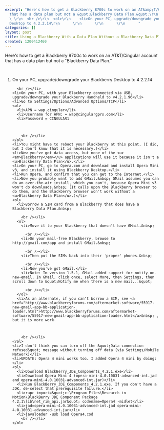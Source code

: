 ```yaml
---
excerpt: "Here's how to get a Blackberry 8700c to work on an AT&amp;T/Cingular account
  that has a data plan but not a &quot;Blackberry Data Plan.&quot;\r\n  \r\n  \r\n
  \ \r\n  <br />\r\n  <ol>\r\n    <li>On your PC, upgrade/downgrade your Blackberry
  Desktop to 4.2.2.14\r\n      \r\n      \r\n      \r\n      "
categories: []
layout: post
title: Using a Blackberry With a Data Plan Without a Blackberry Data Plan on AT&T/Cingular
created: 1200412460
---
```

Here's how to get a Blackberry 8700c to work on an AT&amp;T/Cingular account that has a data plan but not a &quot;Blackberry Data Plan.&quot;
  
  
  
  <br />
  <ol>
    <li>On your PC, upgrade/downgrade your Blackberry Desktop to 4.2.2.14
      
      
      
      <br /></li>
    <li>On your PC, with your Blackberry connected via USB, upgrade/downgrade your Blackberry Handheld to v4.2.1.96</li>
    <li>Go to Settings/Options/Advanced Options/TCP</li>
    <ol>
      <li>APN = wap.cingular</li>
      <li>Username for APN: = wap@cingulargprs.com</li>
      <li>Password = CINGULAR1
        
        
        
        <br /></li>
    </ol>
    <li>You might have to reboot your Blackberry at this point. (I did, but I don't know that it is necessary.)</li>
    <li>Now you've got data access, but none of the <u><em>Blackberry</em></u> applications will use it because it isn't a <u>Blackberry Data Plan</u>.</li>
    <li>On your PC, go to Opera.com and download and install Opera Mini v3, and install it using Blackberry Desktop.</li>
    <li>Run Opera, and confirm that you can get to the Internet.</li>
    <li>Now you probably want to add GMail.&nbsp; GMail assumes you can do an over-the-air install, which you can't, because Opera Mini v3 won't do downloads.&nbsp; (It calls upon the Blackberry browser to do them, and the Blackberry browser won't work without a <u>Blackberry Data Plan</u>.)</li>
    <ol>
      <li>Borrow a SIM card from a Blackberry that does have a Blackberry Data Plan.&nbsp; 
        
        <br /></li>
      <ol>
        <li>Move it to your Blackberry that doesn't have GMail.&nbsp; 
          
          <br /></li>
        <li>On your mail-free Blackberry, browse to http://gmail.com/app and install GMail.&nbsp; 
          
          <br /></li>
        <li>Then put the SIMs back into their 'proper' phones.&nbsp; 
          
          <br /></li>
        <li>Now you've got GMail.</li>
        <li>Note: In version 1.5.1, GMail added support for notify-on-new-email. In GMail, click once, select More, then Settings, then scroll down to &quot;Notify me when there is a new mail...&quot;
          
          <br /></li>
      </ol>
      <li>As an alternate, if you can't borrow a SIM, see <a href="http://www.blackberryforums.com/aftermarket-software/55917-new-gmail-app-bb-application-loader.html">http://www.blackberryforums.com/aftermarket-software/55917-new-gmail-app-bb-application-loader.html</a>&nbsp; , but it is more work.
        
        
        
        <br /></li>
    </ol>
    <li>I don't think you can turn off the &quot;Data connection refused&quot; message without turning off data (via Settings/Mobile Network)</li>
    <li>UPDATE: Opera 4 mini works too. I added Opera 4 mini by doing:</li>
    <ol>
      <li>Download BlackBerry_JDE_Components_4.2.1.exe</li>
      <li>Download Opera Mini 4 (opera-mini-4.0.10031-advanced-int.jad and opera-mini-4.0.10031-advanced-int.jar)</li>
      <li>Run BlackBerry_JDE_Components_4.2.1.exe. If you don't have a JDK, de-select that prerequisite failure.</li>
      <li>rapc import=&quot;c:\Program Files\Research in Motion\BlackBerry JDE Component Package 4.2.1\lib\net_rim_api.jar&quot; codename=Opera4 -midlet</li>
      <li>jad=opera-mini-4.0.10031-advanced-int.jad opera-mini-4.0.10031-advanced-int.jar</li>
      <li>javaloader -usb load Opera4.cod
        <br /></li>
    </ol>
  </ol>
